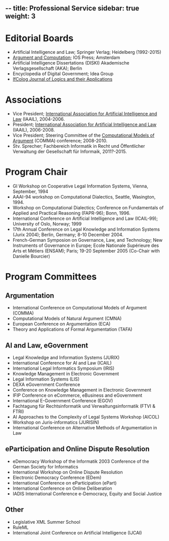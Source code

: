 --
title: Professional Service
sidebar: true
weight: 3
---

# Editorial Boards

- Artificial Intelligence and Law; Springer Verlag;
  Heidelberg (1992-2015)
- [Argument and Computation](http://content.iospress.com/journals/argument-and-computation); IOS Press; Amsterdam
- Artificial Intelligence Dissertations (DISKI)
  Akademische Verlagsgesellschaft (AKA); Berlin
- Encyclopedia of Digital Government; Idea Group
- [IfColog Journal of Logics and their Applications](http://www.collegepublications.co.uk/journals/ifcolog/)

# Associations

- Vice President; [International Association for Artificial
  Intelligence and Law](http://iaail.org/) (IAAIL), 2004-2006.
- President; [International Association for Artificial Intelligence and
  Law](http://iaail.org/) (IAAIL), 2006-2008.
- Vice President; Steering Committee of the [Computational Models of
  Argument](http://comma.csc.liv.ac.uk/) (COMMA) conference; 2008-2010.
- Stv. Sprecher; Fachbereich Informatik in Recht und Öffentlicher
  Verwaltung der Gesellschaft für Informaik, 2011?-2015.


# Program Chair

- GI Workshop on Cooperative Legal Information Systems, Vienna,
  September, 1994
- AAAI-94 workshop on Computational Dialectics, Seattle,
  Wasington, 1994.
- Workshop on Computational Dialectics; Conference on Fundamentals of
  Applied and Practical Reasoning (FAPR-96); Bonn, 1996.
- International Conference on Artificial Intelligence and Law
  (ICAIL-99); University of Oslo, Norway; 1999
- 17th Annual Conference on Legal Knowledge and Information Systems
  (Jurix 2004); Berlin, Germany; 8-10 December 2004.
- French-German Symposion on Governance, Law, and Technology; New
  Instruments of Governance in Europe; Ecole Nationale Supérieure des
  Arts et Métiers (ENSAM); Paris; 19-20 September 2005 (Co-Chair with
  Danielle Bourcier)

# Program Committees

## Argumentation

- International Conference on Computational Models of Argument
  (COMMA)
- Computational Models of Natural Argument (CMNA)
- European Conference on Argumentation (ECA)
- Theory and Applications of Formal Argumentation (TAFA)

## AI and Law, eGovernment

- Legal Knowledge and Information Systems (JURIX)
- International Conference for AI and Law (ICAIL)
- International Legal Informatics Symposium (IRIS)
- Knowledge Management in Electronic Government
- Legal Information Systems (LIS)
- DEXA eGovernment Conference
- Conference on Knowledge Management in Electronic Government
- IFIP Conference on eCommerce, eBusiness and eGovernment
- International E-Government Conference (EGOV)
- Fachtagung für Rechtsinformatik und Verwaltungsinformatik (FTVI & FTRI)
- AI Approaches to the Complexity of Legal Systems Workshop (AICOL)
- Workshop on Juris-informatics (JURISIN)
- International Conference on Alternative Methods of Argumentation in Law

## eParticipation and Online Dispute Resolution

- eDemocracy Workshop of the Informatik 2003 Conference of the German
  Society for Informatics
- International Workshop on Online Dispute Resolution
- Electronic Democracy Conference (EDem)
- International Conference on eParticipation (ePart)
- International Conference on Online Deliberation
- IADIS International Conference  e-Democracy, Equity and Social Justice

## Other

- Legislative XML Summer School
- RuleML
- International Joint Conference on Artificial Intelligence (IJCAI)

<!--

# Details

- Editorial Board; Artificial Intelligence and Law; Springer Verlag;
  Heidelberg; 1992 to present
- Vice Chairman; Special Interest Group 6.1.2; Formalization and
  Expert Systems in Law; German Association for Computer Science (GI),
  1992 to 2004.
- Executive Committee; International Association for Artificial
  Intelligence and Law (IAAIL), 1994-1997, 2000-2003 Co-chair; AAAI-94
  workshop on Computational Dialectics
- Program Chair; GI Workshop on Cooperative Legal Information Systems,
  Vienna, September, 1994
- Program Chair; Workshop on Computational Dialectics; Conference on
- Fundamentals of Applied and Practical Reasoning (FAPR-96);
  Bonn, 1996.
- Program Committee; 10th Annual Conference on Legal Knowledge and
  Information Systems (JURIX 1997); Amsterdam, The Netherlands; 12
  December 2000.
- Program Chair; International Conference on Artificial Intelligence
  and Law (ICAIL-99); University of Oslo, Norway; 1999 European
- Chairman; IFIP Working Group 8.5; Information Systems in Public
  Administration; 1998-2002
- Editorial Board; Artificial Intelligence and Law; Springer Verlag;
  Heidelberg; 1992 to present
- Vice Chairman; Special Interest Group 6.1.2; Formalization and
  Expert Systems in Law; German Association for Computer Science (GI),
  1992 to 2004.
- Executive Committee; International Association for Artificial
  Intelligence and Law (IAAIL), 1994-1997, 2000-2003
- Co-chair; AAAI-94 workshop on Computational Dialectics
- Program Chair; GI Workshop on Cooperative Legal Information Systems,
  Vienna, September, 1994
- Program Chair; Workshop on Computational Dialectics; Conference
  onFundamentals of Applied and Practical Reasoning (FAPR-96);
  Bonn, 1996.
- Program Committee; 10th Annual Conference on Legal Knowledge and
  Information Systems (JURIX 1997); Amsterdam, The Netherlands; 12
  December 2000.
- Program Chair; International Conference on Artificial Intelligence
  and Law (ICAIL-99); University of Oslo, Norway; 1999
- European Chairman; IFIP Working Group 8.5; Information Systems in
  Public Administration; 1998-2002
- External Reviewer; 13th Annual Conference on Legal Knowledge and
  Information Systems (JURIX 2000); Enschede, The Netherlands; 14-15
  December 2000.
- Executive Committee; FA 6.2 of the German Informatics Association;
  Informatics and Public Administration; 2001-2004.
- Executive Committee; FA 6.1 of the German Informatics Association;
- Legal Informatics and Information Law Editor, ERCIM News No. 48
  (January 2001), Special Theme: Electronic Government
- Program Committee; International Legal Informatics Symposium 2003
  (IRIS 2003); 20-22 February 2003; Salzburg, Austria
- Program Commitee; Online Mediation Symposium; Sankt Augustin,
  Germany; 21 February 2003
- Program Committee; Knowledge Management in Electronic Government
  (KMGov 2003); 26-28 May 2003; Greece
- Program Committee; Legal Information Systems (LIS 2003); Special
  Session in Conjunction with the 6th International Conference On
  Business Information (Bis 2003); Colorado Springs, Colorado, USA;
  June 4-6, 2003
- Program Committee; International Conference for Artificial
  Intelligence and Law (ICAIL 2003); Edinburgh, Scottland; June, 2003.
- Program Committee; Online Dispute Resolution Workshop of the
  International Conference for Artificial Intelligence and Law (ICAIL
  2003); Edinburgh, Scottland; June, 2003.
- Program Committee; Second DEXA eGovernment Conference (EGOV 2003);
  Prague, Czech Republic; 1-5 September 2003.
- Program Committee; 4th Annual International Conference on
  Object-Oriented and Internet-based Technologies, Concepts, and
  Applications for a Networked World (Net.ObjectDays 2003); Erfurt,
  Germany; 22-25 September 2003.
- Program Committe; eDemocracy Workshop of the Informatik 2003
  Conference of the German Society for Informatics (GI - Gesellschaft
  für Informatik); Frankfurt am Main, Germany; 29 Sep. - 02
  Oct., 2003.
- Vice President; International Association for Artificial
  Intelligence and Law (IAAIL), 2004-2006.
- Program Committee; 16th Annual Conference on Legal Knowledge and
  Information Systems (JURIX 2003); Utrecht, The Netherlands; 11-12
  December 2003.
- Organizing Committee; International Workshop on the Development of
  Standards for Describing Legal Documents; Utrecht, The Netherlands;
  11 December 2003.
- Co-chair; Workshop on AI to Support eGovernment; 23rd Annual
  International Conference of the BCS Specialist Group on Artificial
  Intelligence; Cambridge, UK; 15-17 December 2003.
- Program Committee; 5th Working Conference on Knowledge Management in
  Electronic Government (KMGov 2004); Krems, Austria; 17-18 May; 2004.
- Program Committee; International Legal Informatics Symposium 2004
  (IRIS 2004); Salzburg, Austria; 26-28 February 2004.
- Program Committee; EU-Lat Workshop on eGovernment and eDemocracy;
  Santiago, Chile; 24-27 May 2004.
- Program Committee; 4th Workshop on Computational Models of Natural
  Argument (CMNA4); 16th European Conference on Artificial
  Intelligence (ECAI 2004); Valencia, Spain; 22-27 August, 2004.
- Reviewer; Special Issue on Computational Models of Natural Argument
  of the International Journal of Intelligent Systems (IJIS); 2004.
- Program Committee; Fourth IFIP Conference on eCommerce, eBusiness
  and eGovernment; IFIP World Computer Congress; Toulouse, France;
  22-27 August 2004.
- Program Chair; 17th Annual Conference on Legal Knowledge and
  Information Systems (Jurix 2004); Berlin, Germany; 8-10
  December 2004.
- Program Committee; International Legal Informatics Symposium 2005
  (IRIS 2005); Salzburg, Austria; 24-26 February 2005.
- Program Committee; 10th International Conference on Artificial
  Intelligence and Law (ICAIL 05); Bologna; 6-10 June, 2005.
- Program Committee; 5th Workshop on Computational Models of Natural
  Argument (CMNA5); International Joint Conference on Artficial
  Intelligence (IJCAI 2005); Edinburgh; 30 July - 5 August, 2005.
- President; International Association for Artificial Intelligence and
  Law (IAAIL), 2006-2008.
- Program Committee; DEXA eGovernment Conference (EGOV 2005);
  Copenhagen, Denmark; 22-26 August 2005.
- Co-Chair; French-German Symposion on Governance, Law, and
  Technology; New Instruments of Governance in Europe; Ecole Nationale
  Supérieure des Arts et Métiers (ENSAM); Paris; 19-20 September 2005;
- Program Committee; Jurix 2005 Conference on Legal Knowledge Systems;
  Brussels, Belgium; 8-10 December 2005.
- Program Committee; Jurix 2005 Workshop on Online Dispute Resolution;
  Brussels, Belgium; 10 December 2005.
- Program Committee; International Legal Informatics Symposium (IRIS
  2006); Vienna, Austria; 16-18 February 2006.
- Program Committee; First International Conference on Computational
  Models of Argument (COMMA06); Liverpool, UK; September, 2006.
- Program Committee; Special Session on Argument, Dialogue and
  Decision of the Eleventh International Workshop on Non-Montonic
  Reasoning; Lake District, England; 30 May - 1 June 2006.
- Program Committee; 6th Workshop on Computational Models of Natural
  Argument (CMNA6); 17th European Conference on Artificial
  Intelligence (ECAI 2006); Riva del Garda, Italy; 28 August, 2006.
- Editorial Board; Artificial Intelligence Dissertations (DISKI);
  Akademische Verlagsgesellschaft (AKA); Berlin; 2006 to present.
- Program Committee; 11th International Conference on Artificial
  Intelligence and Law (ICAIL 07); Palo Alto, California; June, 2007.
- Program Committee; Fourth International Workshop on Online Dispute
  Resolution; Palo Alto, California; June, 2007.
- Program Committee; 3. eDemo-Workshop: Sozio-technische
  Infrastrukturen für demokratische Prozesse: Praxis und Perspektiven;
  Informatik 2006; Technische Universität Dresden; 5-6 Oktober 2006.
- Program Committee; Jurix 2006 Conference on Legal Knowledge Systems;
  Paris, France; 7-9 December 2006.
- Program Committee; 7th Workshop on Computational Models of Natural
  Argument (CMNA7); International Joint Conference on Artificial
  Intelligence (IJCAI); Hyberabad, India; January, 2007.
- Editorial Board; Encyclopedia of Digital Government; Idea Group; 2006.
- Scientific Advisory Board; European IT Academy of Law (Europäische
  EDV-Akademie des Rechts, EEAR); 2007-2010.
- Program Committee; 2nd International Pragmatic Web Conference;
  Tilburg, The Netherlands; 22-23 October 2007.
- Program Committee; Sixth international EGOV conference 2007;
  Regensburg, Germany; 3-7 September 2007.
- Scientific Committee; Legislative XML Summer School; San Domenico di
  Fiesole (Florence, Italy); 10-15 September 2007.
- Program Committee; Jurix 2007 Conference on Legal Knowledge Systems;
  Leyden, The Netherlands; 12-15 December 2007.
- Executive Board; Department for Informatics in Law and Public
  Administration (FB RVI); German Society for Informatics (GI); 2008
  to present.
- Program Committee; Second International Conference on Computational
  Models of Argument (COMMA 2008); RIT; Toulouse, France; May, 2008.
- Program Committee; Seventh International E-Government Conference
  (EGOV 2008); Torino, Italy; 1-5 September 2008.
- Program Committee; RuleML 2008; Orlando, Florida; October, 2008.
- Program Committee; Electronic Democracy Conference (EDem2008);
  Krems, Austria; 29-30 September 2008.
- Vice President; Steering Committee of the Computational Models of
  Argument (COMMA 2008) conference; 2008-2010.
- Program Committee; 12th International Conference on Artificial
  Intelligence and Law (ICAIL 09); Barcelona, Spain; June, 2009.
- Program Committee; Jurix 2008 Conference on Legal Knowledge
  Systems;Florence, Italy; 10-13 December 2008.
- Program Committee; Jurix 2008 Workshop on Online Dispute Resolution;
  Florence, Italy; 10 December 2008.
- Program Committee; First International Conference on eParticipation
  (ePart) 2009; Linz, Austria; 31 August - 4 September 2009.
- Program Committee; Third Conference on Electronic Democracy (EDem
  2009); Vienna, Austria; 7-8 September 2009.
- Program Committee; Third International Conference on Computational
  Models of Argument (COMMA 2010); University of Brescia, Italy; 8-10
  September, 2010.
- Program Committee; Fachtagung für Rechtsinformatik und
  Verwaltungsinformatik (FTVI & FTRI 2010); Universität Koblenz; 25-26
  März, 2010.
- Program Committee; Jurix 2009 Conference on Legal Knowledge Systems;
  Rotterdam, The Netherlands; 16-19 December 2009.
- Scientific Committee; Legislative XML Summer School; San Domenico di
  Fiesole (Florence, Italy); 7-12 September 2009.
- Editorial Board; Argument and Computation; Taylor and Francis;
  London; 2009 to present.
- Program Committee; Fourth Conference on Electronic Democracy (EDem
  2010); Danube University, Krems, Austria; 6-7 May 2010.
- Program Committee; Second International Conference on eParticipation
  (ePart 2010); University of Lausanne; Lausanne, Switzerland; August
  29 - September 2, 2010.
- Program Committee; 4th International Conference on Online
  Deliberation (OD2010); University of Leeds, United Kingdom; 30
  June - 2 July, 2010.
- Program Committee; IADIS International Conference e-Democracy,
  Equity and Social Justice; Albert Lüdwig University; Freiburg,
  Germany; 26 - 28 July 2010.
- Track Chair, Rules and Norms; 4th International Web Rule Symposium
  (RuleML 2010); Washington D.C., USA; 21-23 October 2010.
- Program Committee; 10th International Workshop on Computational
  Models of Natural Argument, CMNA X; Lisbon, Portugal; August, 2010.
- Program Committee; Jurix 2010 Conference on Legal Knowledge
  Systems; 2010.  Section Editor for Argumentation; Artificial
  Intelligence and Law; Springer-Verlag; Heidelberg; as of June, 2010.
- Program Committee; Jurix 2010 Workshop on Modelling Legal Cases and
  Legal Rules; Liverpool, UK; December, 2010.
- Stv. Sprecher; Fachbreich Informatik in Recht und öffentlicher
  Verwaltung; Gesellschaft für Informatik e.V.; 2010
- Program Committee; First International Workshop on Theory and
  Applications of Formal Argumentation (TAFA-11); Barcelona, Spain;
  July 2010.
- Scientific Advisory Board; Law, Governance and Technology Series;
  Springer-Verlag; 2011 to present.
- Program Committee; 13th International Conference on Artificial
  Intelligence and Law (ICAIL 2011); Pittsburg, Pennsylvannia, USA;
  June 6-10, 2011.
- Program Committee; 11th International Workshop on Computational
  Models of Natural Argument, CMNA XI; San Francisco, California;
  August, 2011.
- Program Committee; Twenty-Second International Joint Conference on
  Artificial Intelligence (IJCAI-11); Barcelona, Spain; July
  16-22, 2011.
- Program Committee; AI Approaches to the Complexity of Legal Systems
  Workshop (AICOL-2011); XXV. World Congress of Philosophy of Law and
  Social Philosophy; Frankfurt am Main, Germany; 15-20 August 2011.
- Cochair, together with Antonino Rotolo, of the Rules and Norms Track
  of the RuleML 2011 conference, co-located with the international
  Business Rules Forum; Orlando, Florida; 3-5 November 2011.
- Program Committee; Fifth International Workshop on Juris-informatics
  (JURISIN 2011); Kagawa, Japan; 1-2 December 2011.
- Program Committee; Jurix 2011 Conference on Legal Knowledge Systems;
  Vienna, Austraia; 14-16 December 2011.
- Program Committee; Fachtagung für Verwaltungsinformatik (FTVI) und
  Fachtagung für Rechtsinformatik (FTRI) 2012; Zeppelin Universität in
  Friedrichshafen am Bodensee; 15-16 March 2012.
- Program Committee; Conference for Administrative Information Systems
  (FTVI 2012) and Legal Information Systems (FTRI 2012);
  Friedrichshafen; Germany; March 14-16, 2012.
- Program Committee; Fourth international conference on eParticipation
  (ePart 2012); Kristiansand, Norway; September 3-6, 2012.
- Programm Committee; 12th International Workshop on Computational
  Models of Natural Argument (CMNA XII); Montpellier, France; 27-28
  August 2012.
- Program Committee; 4th International Conference on Computational
  Models of Argument (COMMA 2012); Vienna, Austria, 10-12
  September, 2012.
- Program Committee; International Conference on Alternative Methods
  of Argumentation in Law (Argumentation 2012); Brno, Czech Republic;
  October 26, 2012.
- Program Committee; Sixth International Workshop on Juris-informatics
  (JURISIN 2012); Miyazaki, Japan; November 30 - December 1, 2012.
- Program Committee; Jurix 2011 Conference on Legal Knowledge Systems;
  Amsterdam, The Netherlands; 18-19 December 2012.
- Program Committee; 14th International Conference on Artificial
  Intelligence and Law (ICAIL 2013); Rome, Italy; June 10-14, 2013.
- Program Commitee; 7th International University of Washington,
  Seattle, U.S.RuleML 2013 Challenge; 11-13 July 2013.
- Program Committee; Fifth international conference on eParticipation
  (ePart 2013); Koblenz, Germany; September 16-19, 2013.
- Program Committee; Second International Workshop on Theory and
  Applications of Formal Argumentation (TAFA 2013); Beijing, China;
  August 2013.
- Program Committee; 13th International Workshop on Computational
  Models of Natural Argument (CMNA 13); Rome, Italy; 14 June 2013.
- Program Committee; Jurix 2011 Conference on Legal Knowledge Systems;
  Bologna, Italy; 11-13 December 2013.
- Advisory Committee; Seventh International Workshop on
  Juris-informatics (JURISIN 2013); Japan; 2013.
- Organizing Committee; Conference for Administrative Information
  Systems (FTVI 2014) and Legal Information Systems (FTRI 2014);
  Berlin; Germany; 20-21 March 2014.
- Program Committee; 5th International Conference on Computational
  Models of Argument (COMMA 2014); Pitlochry, Scotland; 9-12
  September, 2014.
- Program Committee; First European Conference on Argumentation (ECA
  2015); Lisbon, Portugal, 9-12 June 2015.
- External Reviewer; 13th Annual Conference on Legal Knowledge and
  Information Systems (JURIX 2000); Enschede, The Netherlands; 14-15
  December 2000.
- Executive Committee; FA 6.2 of the German Informatics Association;
  Informatics and Public Administration; 2001-2004.
- Executive Committee; FA 6.1 of the German Informatics Association;
  Legal Informatics and Information Law
- Editor, ERCIM News No. 48 (January 2001), Special Theme: Electronic
  Government
- Program Committee; International Legal Informatics Symposium 2003
  (IRIS 2003); 20-22 February 2003; Salzburg, Austria
- Program Commitee; Online Mediation Symposium; Sankt Augustin,
  Germany; 21 February 2003
- Program Committee; Knowledge Management in Electronic Government
  (KMGov 2003); 26-28 May 2003; Greece
- Program Committee; Legal Information Systems (LIS 2003); Special
  Session in Conjunction with the 6th International Conference On
  Business Information (Bis 2003); Colorado Springs, Colorado, USA;
  June 4-6, 2003
- Program Committee; International Conference for Artificial
  Intelligence and Law (ICAIL 2003); Edinburgh, Scottland; June, 2003.
- Program Committee; Online Dispute Resolution Workshop of the
  International Conference for Artificial Intelligence and Law (ICAIL
  2003); Edinburgh, Scottland; June, 2003.
- Program Committee; Second DEXA eGovernment Conference (EGOV 2003);
  Prague, Czech Republic; 1-5 September 2003.
- Program Committee; 4th Annual International Conference on
  Object-Oriented and Internet-based Technologies, Concepts, and
  Applications for a Networked World (Net.ObjectDays 2003); Erfurt,
  Germany; 22-25 September 2003.
- Program Committe; eDemocracy Workshop of the Informatik 2003
  Conference of the German Society for Informatics (GI - Gesellschaft
  für Informatik); Frankfurt am Main, Germany; 29 Sep. - 02
  Oct., 2003. Vice President; International Association for Artificial
  Intelligence and Law (IAAIL), 2004-2006.
- Program Committee; 16th Annual Conference on Legal Knowledge and
  Information Systems (JURIX 2003); Utrecht, The Netherlands; 11-12
  December 2003.
- Organizing Committee; International Workshop on the Development of
  Standards for Describing Legal Documents; Utrecht, The Netherlands;
  11 December 2003.
- Co-chair; Workshop on AI to Support eGovernment; 23rd Annual
  International Conference of the BCS Specialist Group on Artificial
  Intelligence; Cambridge, UK; 15-17 December 2003.
- Program Committee; 5th Working Conference on Knowledge Management in
  Electronic Government (KMGov 2004); Krems, Austria; 17-18 May; 2004.
- Program Committee; International Legal Informatics Symposium 2004
  (IRIS 2004); Salzburg, Austria; 26-28 February 2004.
- Program Committee; EU-Lat Workshop on eGovernment and eDemocracy;
  Santiago, Chile; 24-27 May 2004.
- Program Committee; 4th Workshop on Computational Models of Natural
  Argument (CMNA4); 16th European Conference on Artificial
  Intelligence (ECAI 2004); Valencia, Spain; 22-27 August, 2004.
- Reviewer; Special Issue on Computational Models of Natural Argument
  of the International Journal of
- Intelligent Systems (IJIS); 2004.
- Program Committee; Fourth IFIP Conference on eCommerce, eBusiness
  and eGovernment; IFIP World Computer Congress; Toulouse, France;
  22-27 August 2004.
- Program Chair; 17th Annual Conference on Legal Knowledge and
  Information Systems (Jurix 2004); Berlin, Germany; 8-10
  December 2004.
- Program Committee; International Legal Informatics Symposium 2005
  (IRIS 2005); Salzburg, Austria; 24-26 February 2005.
- Program Committee; 10th International Conference on Artificial
  Intelligence and Law (ICAIL 05); Bologna; 6-10 June, 2005.
- Program Committee; 5th Workshop on Computational Models of Natural
  Argument (CMNA5); International Joint Conference on Artficial
  Intelligence (IJCAI 2005); Edinburgh; 30 July - 5 August, 2005.
- President; International Association for Artificial Intelligence and
  Law (IAAIL), 2006-2008.
- Program Committee; DEXA eGovernment Conference (EGOV 2005);
  Copenhagen, Denmark; 22-26 August 2005.
- Co-Chair; French-German Symposion on Governance, Law, and
  Technology; New Instruments of Governance in Europe; Ecole Nationale
  Supérieure des Arts et Métiers (ENSAM); Paris; 19-20 September 2005;
- Program Committee; Jurix 2005 Conference on Legal Knowledge Systems;
  Brussels, Belgium; 8-10 December 2005.
- Program Committee; Jurix 2005 Workshop on Online Dispute Resolution;
  Brussels, Belgium; 10 December 2005.
- Program Committee; International Legal Informatics Symposium (IRIS
  2006); Vienna, Austria; 16-18 February 2006.
- Program Committee; First International Conference on Computational
  Models of Argument (COMMA06); Liverpool, UK; September, 2006.
- Program Committee; Special Session on Argument, Dialogue and
  Decision of the Eleventh International Workshop on Non-Montonic
  Reasoning; Lake District, England; 30 May - 1 June 2006.
- Program Committee; 6th Workshop on Computational Models of Natural
  Argument (CMNA6); 17th European Conference on Artificial
  Intelligence (ECAI 2006); Riva del Garda, Italy; 28 August, 2006.
- Editorial Board; Artificial Intelligence Dissertations (DISKI);
  Akademische Verlagsgesellschaft (AKA); Berlin; 2006 to present.
- Program Committee; 11th International Conference on Artificial
  Intelligence and Law (ICAIL 07); Palo Alto, California; June, 2007.
- Program Committee; Fourth International Workshop on Online Dispute
  Resolution; Palo Alto, California; June, 2007.
- Program Committee; 3. eDemo-Workshop: Sozio-technische
  Infrastrukturen für demokratische Prozesse: Praxis und Perspektiven;
  Informatik 2006; Technische Universität Dresden; 5-6 Oktober 2006.
- Program Committee; Jurix 2006 Conference on Legal Knowledge Systems;
  Paris, France; 7-9 December 2006.
- Program Committee; 7th Workshop on Computational Models of Natural
  Argument (CMNA7); International Joint Conference on Artificial
  Intelligence (IJCAI); Hyberabad, India; January, 2007.
- Editorial Board; Encyclopedia of Digital Government; Idea
  Group; 2006.
- Scientific Advisory Board; European IT Academy of Law (Europäische
  EDV-Akademie des Rechts, EEAR); 2007-2010.
- Program Committee; 2nd International Pragmatic Web Conference;
  Tilburg, The Netherlands; 22-23 October 2007.
- Program Committee; Sixth international EGOV conference 2007;
  Regensburg, Germany; 3-7 September 2007.
- Scientific Committee; Legislative XML Summer School; San Domenico di
  Fiesole (Florence, Italy); 10-15 September 2007.
- Program Committee; Jurix 2007 Conference on Legal Knowledge Systems;
  Leyden, The Netherlands; 12-15 December 2007.
- Executive Board; Department for Informatics in Law and Public
  Administration (FB RVI); German Society for Informatics (GI); 2008
  to present.
- Program Committee; Second International Conference on Computational
  Models of Argument (COMMA 2008); RIT; Toulouse, France; May, 2008.
- Program Committee; Seventh International E-Government Conference
  (EGOV 2008); Torino, Italy; 1-5 September 2008.
- Program Committee; RuleML 2008; Orlando, Florida; October, 2008.
- Program Committee; Electronic Democracy Conference (EDem2008);
  Krems, Austria; 29-30 September 2008.
- Vice President; Steering Committee of the Computational Models of
  Argument (COMMA 2008) conference; 2008-2010.
- Program Committee; 12th International Conference on Artificial
  Intelligence and Law (ICAIL 09); Barcelona, Spain; June, 2009.
- Program Committee; Jurix 2008 Conference on Legal Knowledge Systems;
  Florence, Italy; 10-13 December 2008.
- Program Committee; Jurix 2008 Workshop on Online Dispute Resolution;
  Florence, Italy; 10 December 2008.
- Program Committee; First International Conference on eParticipation
  (ePart) 2009; Linz, Austria; 31 August - 4 September 2009.
- Program Committee; Third Conference on Electronic Democracy (EDem
  2009); Vienna, Austria; 7-8 September 2009.
- Program Committee; Third International Conference on Computational
  Models of Argument (COMMA 2010); University of Brescia, Italy; 8-10
  September, 2010.
- Program Committee; Fachtagung für Rechtsinformatik und
  Verwaltungsinformatik (FTVI & FTRI 2010); Universität Koblenz; 25-26
  März, 2010.
- Program Committee; Jurix 2009 Conference on Legal Knowledge Systems;
  Rotterdam, The Netherlands; 16-19 December 2009.
- Scientific Committee; Legislative XML Summer School; San Domenico di
  Fiesole (Florence, Italy); 7-12 September 2009.
- Editorial Board; Argument and Computation; Taylor and Francis;
  London; 2009 to present.
- Program Committee; Fourth Conference on Electronic Democracy (EDem
  2010); Danube University, Krems, Austria; 6-7 May 2010.
- Program Committee; Second International Conference on eParticipation
  (ePart 2010); University of Lausanne; Lausanne, Switzerland; August
  29 - September 2, 2010.
- Program Committee; 4th International Conference on Online
  Deliberation (OD2010); University of Leeds, United Kingdom; 30
  June - 2 July, 2010.
- Program Committee; IADIS International Conference e-Democracy,
  Equity and Social Justice; Albert Lüdwig University; Freiburg,
  Germany; 26 - 28 July 2010.
- Track Chair, Rules and Norms; 4th International Web Rule Symposium
  (RuleML 2010); Washington D.C., USA; 21-23 October 2010.
- Program Committee; 10th International Workshop on Computational
  Models of Natural Argument, CMNA X; Lisbon, Portugal; August, 2010.
- Program Committee; Jurix 2010 Conference on Legal Knowledge
  Systems; 2010.
- Section Editor for Argumentation; Artificial Intelligence and Law;
  Springer-Verlag; Heidelberg; as of June, 2010.
- Program Committee; Jurix 2010 Workshop on Modelling Legal Cases and
  Legal Rules; Liverpool, UK; December, 2010.
- Stv. Sprecher; Fachbreich Informatik in Recht und öffentlicher
  Verwaltung; Gesellschaft für Informatik e.V.; 2010
- Program Committee; First International Workshop on Theory and
  Applications of Formal Argumentation (TAFA-11); Barcelona, Spain;
  July 2010.
- Scientific Advisory Board; Law, Governance and Technology Series;
  Springer-Verlag; 2011 to present.
- Program Committee; 13th International Conference on Artificial
  Intelligence and Law (ICAIL 2011); Pittsburg, Pennsylvannia, USA;
  June 6-10, 2011.
- Program Committee; 11th International Workshop on Computational
  Models of Natural Argument, CMNA XI; San Francisco, California;
  August, 2011.
- Program Committee; Twenty-Second International Joint Conference on
  Artificial Intelligence (IJCAI-11); Barcelona, Spain; July
  16-22, 2011.
- Program Committee; AI Approaches to the Complexity of Legal Systems
  Workshop (AICOL-2011); XXV. World Congress of Philosophy of Law and
  Social Philosophy; Frankfurt am Main, Germany; 15-20 August 2011.
- Cochair, together with Antonino Rotolo, of the Rules and Norms Track
  of the RuleML 2011 conference, co-located with the international
  Business Rules Forum; Orlando, Florida; 3-5 November 2011.
- Program Committee; Fifth International Workshop on Juris-informatics
  (JURISIN 2011); Kagawa, Japan; 1-2 December 2011.
- Program Committee; Jurix 2011 Conference on Legal Knowledge Systems;
  Vienna, Austraia; 14-16 December 2011.
- Program Committee; Fachtagung für Verwaltungsinformatik (FTVI) und
  Fachtagung für Rechtsinformatik (FTRI) 2012; Zeppelin Universität in
  Friedrichshafen am Bodensee; 15-16 March 2012.
- Program Committee; Conference for Administrative Information Systems
  (FTVI 2012) and Legal Information Systems (FTRI 2012);
  Friedrichshafen; Germany; March 14-16, 2012.
- Program Committee; Fourth international conference on eParticipation
  (ePart 2012); Kristiansand, Norway; September 3-6, 2012.
- Programm Committee; 12th International Workshop on Computational
  Models of Natural Argument (CMNA XII); Montpellier, France; 27-28
  August 2012.
- Program Committee; 4th International Conference on Computational
  Models of Argument (COMMA 2012); Vienna, Austria, 10-12
  September, 2012.
- Program Committee; International Conference on Alternative Methods
  of Argumentation in Law (Argumentation 2012); Brno, Czech Republic;
  October 26, 2012.
- Program Committee; Sixth International Workshop on Juris-informatics
  (JURISIN 2012); Miyazaki, Japan; November 30 - December 1, 2012.
- Program Committee; Jurix 2011 Conference on Legal Knowledge Systems;
  Amsterdam, The Netherlands; 18-19 December 2012.
- Program Committee; 14th International Conference on Artificial
  Intelligence and Law (ICAIL 2013); Rome, Italy; June 10-14, 2013.
- Program Commitee; 7th International University of Washington,
  Seattle, U.S.RuleML 2013 Challenge; 11-13 July 2013.
- Program Committee; Fifth international conference on eParticipation
  (ePart 2013); Koblenz, Germany; September 16-19, 2013.
- Program Committee; Second International Workshop on Theory and
  Applications of Formal Argumentation (TAFA 2013); Beijing, China;
  August 2013.
- Program Committee; 13th International Workshop on Computational
  Models of Natural Argument (CMNA 13); Rome, Italy; 14 June 2013.
- Program Committee; Jurix 2011 Conference on Legal Knowledge Systems;
  Bologna, Italy; 11-13 December 2013.
- Advisory Committee; Seventh International Workshop on
  Juris-informatics (JURISIN 2013); Japan; 2013.
- Organizing Committee; Conference for Administrative Information
  Systems (FTVI 2014) and Legal Information Systems (FTRI 2014);
  Berlin; Germany; 20-21 March 2014.
- Program Committee; 5th International Conference on Computational
  Models of Argument (COMMA 2014); Pitlochry, Scotland; 9-12
  September, 2014.
- Program Committee; First European Conference on Argumentation (ECA
  2015); Lisbon, Portugal, 9-12 June 2015.

-->
